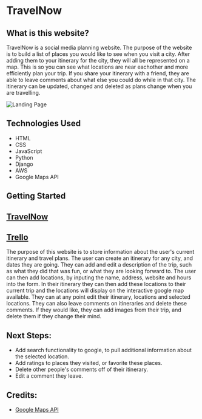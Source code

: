 # TravelNow

## What is this website?
TravelNow is a social media planning website. The purpose of the website is to build a list of places you would like to see when you visit a city. After adding them to your itinerary for the city, they will all be represented on a map. This is so you can see what locations are near eachother and more efficiently plan your trip. If you share your itinerary with a friend, they are able to leave comments about what else you could do while in that city. The itinerary can be updated, changed and deleted as plans change when you are travelling. 

![Landing Page](https://i.imgur.com/t7aBjQt.png)

## Technologies Used
* HTML
* CSS
* JavaScript
* Python
* Django
* AWS
* Google Maps API

## Getting Started

[TravelNow](https://travel-now-sei.herokuapp.com/)
---------------
[Trello](https://trello.com/b/P02E5PUY/project-3)
---------------

The purpose of this website is to store information about the user's current itinerary and travel plans. The user can create an itinerary for any city, and dates they are going. They can add and edit a description of the trip, such as what they did that was fun, or what they are looking forward to. The user can then add locations, by inputing the name, address, website and hours into the form. In their itinerary they can then add these locations to their current trip and the locations will display on the interactive google map available. They can at any point edit their itinerary, locations and selected locations. They can also leave comments on itineraries and delete these comments. If they would like, they can add images from their trip, and delete them if they change their mind. 

## Next Steps: 
- Add search functionality to google, to pull additional information about the selected location. 
- Add ratings to places they visited, or favorite these places. 
- Delete other people's comments off of their itinerary.
- Edit a comment they leave. 


## Credits:
- [Google Maps API](https://developers.google.com/maps)